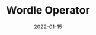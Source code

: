 ---
date: "2022-01-15"
title: Wordle Operator
link: https://github.com/lucasmelin/wordle-operator
summary: Play Wordle from any Kubernetes cluster, totally offline. Matches the original Wordle wordlist and daily puzzle selection algorithm.
github: https://github.com/lucasmelin/wordle-operator
---
